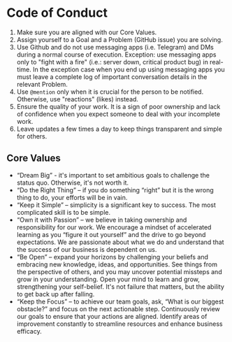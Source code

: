 # Code of Conduct

1. Make sure you are aligned with our Core Values.
1. Assign yourself to a Goal and a Problem (GitHub issue) you are solving.
1. Use Github and do not use messaging apps (i.e. Telegram) and DMs during a normal course of execution. Exception: use messaging apps only to "fight with a fire" (i.e.: server down, critical product bug) in real-time. In the exception case when you end up using messaging apps you must leave a complete log of important conversation details in the relevant Problem.
1. Use `@mention` only when it is crucial for the person to be notified. Otherwise, use "reactions" (likes) instead.
1. Ensure the quality of your work. It is a sign of poor ownership and lack of confidence when you expect someone to deal with your incomplete work.
1. Leave updates a few times a day to keep things transparent and simple for others.

## Core Values

- “Dream Big” - it's important to set ambitious goals to challenge the status quo. Otherwise, it's not worth it.
- “Do the Right Thing” – if you do something “right” but it is the wrong thing to do, your efforts will be in vain.
- “Keep it Simple” – simplicity is a significant key to success. The most complicated skill is to be simple.
- “Own it with Passion” – we believe in taking ownership and responsibility for our work. We encourage a mindset of accelerated learning as you “figure it out yourself” and the drive to go beyond expectations. We are passionate about what we do and understand that the success of our business is dependent on us.
- “Be Open” – expand your horizons by challenging your beliefs and embracing new knowledge, ideas, and opportunities. See things from the perspective of others, and you may uncover potential missteps and grow in your understanding. Open your mind to learn and grow, strengthening your self-belief. It's not failure that matters, but the ability to get back up after falling.
- “Keep the Focus” – to achieve our team goals, ask, “What is our biggest obstacle?” and focus on the next actionable step. Continuously review our goals to ensure that your actions are aligned. Identify areas of improvement constantly to streamline resources and enhance business efficacy.
